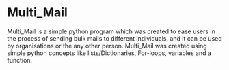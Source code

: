 # Multi_Mail
Multi_Mail is a simple python program which was created to ease users in the process of sending bulk mails to different individuals, and it can be used by organisations or the any other person.
Multi_Mail was created using simple python concepts like lists/Dictionaries, For-loops, variables and a function.
